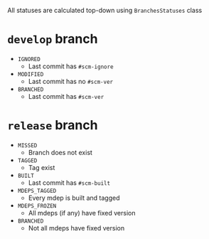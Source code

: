 All statuses are calculated top-down using `BranchesStatuses` class

# `develop` branch
- `IGNORED`
  - Last commit has `#scm-ignore`
- `MODIFIED`
  - Last commit has no `#scm-ver`
- `BRANCHED`
  - Last commit has `#scm-ver`
  
# `release` branch
- `MISSED`
  - Branch does not exist
- `TAGGED`
  - Tag exist
- `BUILT`
  - Last commit has `#scm-built`
- `MDEPS_TAGGED`   
  - Every mdep is built and tagged
- `MDEPS_FROZEN` 
  - All mdeps (if any) have fixed version
- `BRANCHED`
  - Not all mdeps have fixed version
